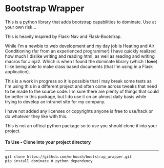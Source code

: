 # Bootstrap Wrapper

This is a python library that adds bootstrap capabilities to dominate.  Use at your own risk...  

This is heavily inspired by Flask-Nav and Flask-Bootstrap.

While I'm a newbie to web development and my day job is Heating and Air Conditioning (far from an experienced programmer) I have quickly realized how much I dislike writing and reading html, as well as reading and writing macros for Jinja2.  Which is when I found the dominate library (which I **love**).  I like being able to make class based documents (that I'm using in a Flask application).

This is a work in progress so it is possible that I may break some tests as I'm using this in a different project and often come across tweaks that need to be made to the source code.  I'm sure there are plenty of things that could be better in this package, but I do use it on an almost daily basis while trying to develop an intranet site for my company.

I have not added any licenses or copyrights anyone is free to use/hack or do whatever they like with this.

This is not an offical python package so to use you should clone it into your project.

#### To Use - Clone into your project directory
----
```
git clone https://github.com/m-housh/bootstrap_wrapper.git
pip install dominate # python dependency
```

